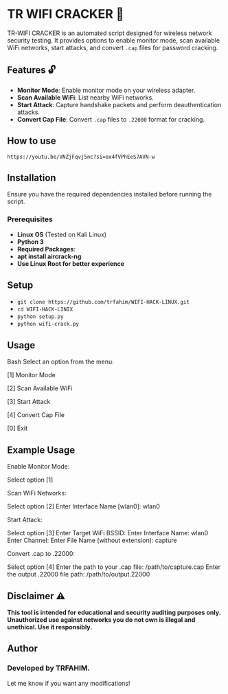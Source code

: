 # TR WIFI CRACKER 🛜

TR-WIFI CRACKER is an automated script designed for wireless network security testing. It provides options to enable monitor mode, scan available WiFi networks, start attacks, and convert `.cap` files for password cracking.

## Features 🔓

- **Monitor Mode**: Enable monitor mode on your wireless adapter.
- **Scan Available WiFi**: List nearby WiFi networks.
- **Start Attack**: Capture handshake packets and perform deauthentication attacks.
- **Convert Cap File**: Convert `.cap` files to `.22000` format for cracking.
## How to use
`https://youtu.be/VNZjFqvj5nc?si=ox4fVPhEeS7AVN-w`
## Installation

Ensure you have the required dependencies installed before running the script.

### Prerequisites

- **Linux OS** (Tested on Kali Linux)
- **Python 3**
- **Required Packages**:
- **apt install aircrack-ng**
- **Use Linux Root for better experience**

## Setup
- `git clone https://github.com/trfahim/WIFI-HACK-LINUX.git`
- `cd WIFI-HACK-LINIX`
- `python setup.py`
- `python wifi-crack.py`

## Usage
Bash
Select an option from the menu:

[1] Monitor Mode

[2] Scan Available WiFi

[3] Start Attack

[4] Convert Cap File

[0] Exit


## Example Usage

Enable Monitor Mode:

Select option [1]

Scan WiFi Networks:

Select option [2]
Enter Interface Name [wlan0]: wlan0

Start Attack:

Select option [3]
Enter Target WiFi BSSID: <BSSID>
Enter Interface Name: wlan0
Enter Channel: <Channel>
Enter File Name (without extension): capture

Convert .cap to .22000:

Select option [4]
Enter the path to your .cap file: /path/to/capture.cap
Enter the output .22000 file path: /path/to/output.22000


## Disclaimer ⚠️

**This tool is intended for educational and security auditing purposes only. Unauthorized use against networks you do not own is illegal and unethical. Use it responsibly.**

## Author

### Developed by TRFAHIM.

Let me know if you want any modifications!


  
